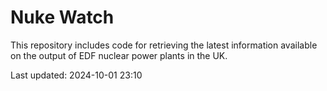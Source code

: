 # Nuke Watch

This repository includes code for retrieving the latest information available on the output of EDF nuclear power plants in the UK.

Last updated: 2024-10-01 23:10
